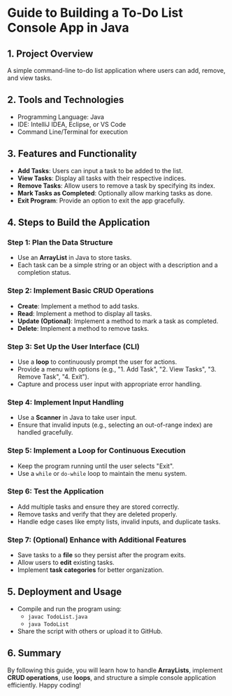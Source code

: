 # **Guide to Building a To-Do List Console App in Java**

## **1. Project Overview**
A simple command-line to-do list application where users can add, remove, and view tasks.

## **2. Tools and Technologies**
- Programming Language: Java
- IDE: IntelliJ IDEA, Eclipse, or VS Code
- Command Line/Terminal for execution

## **3. Features and Functionality**
- **Add Tasks**: Users can input a task to be added to the list.
- **View Tasks**: Display all tasks with their respective indices.
- **Remove Tasks**: Allow users to remove a task by specifying its index.
- **Mark Tasks as Completed**: Optionally allow marking tasks as done.
- **Exit Program**: Provide an option to exit the app gracefully.

## **4. Steps to Build the Application**

### **Step 1: Plan the Data Structure**
- Use an **ArrayList** in Java to store tasks.
- Each task can be a simple string or an object with a description and a completion status.

### **Step 2: Implement Basic CRUD Operations**
- **Create**: Implement a method to add tasks.
- **Read**: Implement a method to display all tasks.
- **Update (Optional)**: Implement a method to mark a task as completed.
- **Delete**: Implement a method to remove tasks.

### **Step 3: Set Up the User Interface (CLI)**
- Use a **loop** to continuously prompt the user for actions.
- Provide a menu with options (e.g., "1. Add Task", "2. View Tasks", "3. Remove Task", "4. Exit").
- Capture and process user input with appropriate error handling.

### **Step 4: Implement Input Handling**
- Use a **Scanner** in Java to take user input.
- Ensure that invalid inputs (e.g., selecting an out-of-range index) are handled gracefully.

### **Step 5: Implement a Loop for Continuous Execution**
- Keep the program running until the user selects "Exit".
- Use a `while` or `do-while` loop to maintain the menu system.

### **Step 6: Test the Application**
- Add multiple tasks and ensure they are stored correctly.
- Remove tasks and verify that they are deleted properly.
- Handle edge cases like empty lists, invalid inputs, and duplicate tasks.

### **Step 7: (Optional) Enhance with Additional Features**
- Save tasks to a **file** so they persist after the program exits.
- Allow users to **edit** existing tasks.
- Implement **task categories** for better organization.

## **5. Deployment and Usage**
- Compile and run the program using:
  - `javac TodoList.java`
  - `java TodoList`
- Share the script with others or upload it to GitHub.

## **6. Summary**
By following this guide, you will learn how to handle **ArrayLists**, implement **CRUD operations**, use **loops**, and structure a simple console application efficiently. Happy coding!

